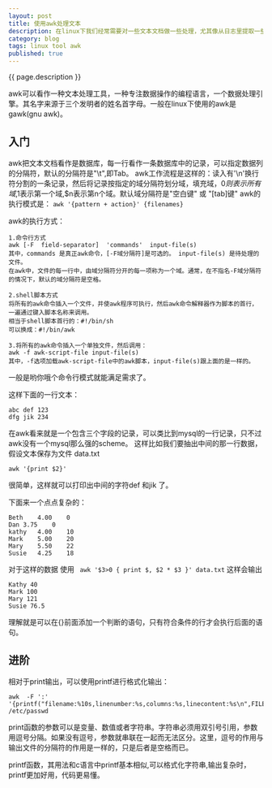 ```yaml
---
layout: post
title: 使用awk处理文本
description: 在linux下我们经常需要对一些文本文档做一些处理，尤其像从日志里提取一些数据，这是我们一般会用awk工具和sed工具去实现需求，这里对awk的入门使用简单记录。
category: blog
tags: linux tool awk
published: true
---
```


{{ page.description }}

awk可以看作一种文本处理工具，一种专注数据操作的编程语言，一个数据处理引擎。其名字来源于三个发明者的姓名首字母。一般在linux下使用的awk是gawk(gnu awk)。

## 入门 ##
awk把文本文档看作是数据库，每一行看作一条数据库中的记录，可以指定数据列的分隔符，默认的分隔符是"\t",即Tab。
awk工作流程是这样的：读入有'\n'换行符分割的一条记录，然后将记录按指定的域分隔符划分域，填充域，$0则表示所有域,$1表示第一个域,$n表示第n个域。默认域分隔符是"空白键" 或 "[tab]键"
awk的执行模式是： ```awk '{pattern + action}' {filenames}```

awk的执行方式：

```
1.命令行方式
awk [-F  field-separator]  'commands'  input-file(s)
其中，commands 是真正awk命令，[-F域分隔符]是可选的。 input-file(s) 是待处理的文件。
在awk中，文件的每一行中，由域分隔符分开的每一项称为一个域。通常，在不指名-F域分隔符的情况下，默认的域分隔符是空格。

2.shell脚本方式
将所有的awk命令插入一个文件，并使awk程序可执行，然后awk命令解释器作为脚本的首行，一遍通过键入脚本名称来调用。
相当于shell脚本首行的：#!/bin/sh
可以换成：#!/bin/awk

3.将所有的awk命令插入一个单独文件，然后调用：
awk -f awk-script-file input-file(s)
其中，-f选项加载awk-script-file中的awk脚本，input-file(s)跟上面的是一样的。
```
一般是哟你哦个命令行模式就能满足需求了。

这样下面的一行文本：

```
abc def 123
dfg jik 234
```
在awk看来就是一个包含三个字段的记录，可以类比到mysql的一行记录，只不过awk没有一个mysql那么强的scheme。
这样比如我们要抽出中间的那一行数据，假设文本保存为文件 data.txt

```
awk '{print $2}'
```
很简单，这样就可以打印出中间的字符def 和jik 了。

下面来一个点点复杂的：

```
Beth	4.00	0
Dan	3.75	0
kathy	4.00	10
Mark	5.00	20
Mary	5.50	22
Susie	4.25	18
```
对于这样的数据
使用 ``` awk '$3>0 { print $, $2 * $3 }' data.txt``` 这样会输出

```
Kathy 40
Mark 100
Mary 121
Susie 76.5
```
理解就是可以在{}前面添加一个判断的语句，只有符合条件的行才会执行后面的语句。

## 进阶 ##
相对于print输出，可以使用printf进行格式化输出：

```
awk  -F ':'  '{printf("filename:%10s,linenumber:%s,columns:%s,linecontent:%s\n",FILENAME,NR,NF,$0)}' /etc/passwd
```
print函数的参数可以是变量、数值或者字符串。字符串必须用双引号引用，参数用逗号分隔。如果没有逗号，参数就串联在一起而无法区分。这里，逗号的作用与输出文件的分隔符的作用是一样的，只是后者是空格而已。

printf函数，其用法和c语言中printf基本相似,可以格式化字符串,输出复杂时，printf更加好用，代码更易懂。

